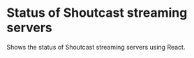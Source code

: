 # Status of Shoutcast streaming servers

Shows the status of Shoutcast streaming servers using React.
